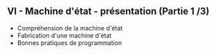 <h2 dir="auto" id="h_5553695852051655104579980"><strong>VI - Machine d'&eacute;tat - pr&eacute;sentation (Partie 1 /3)</strong></h2>

<ul dir="auto">
<li>Compr&eacute;hension de la machine d'&eacute;tat</li>
<li>Fabrication d'une machine d'&eacute;tat</li>
<li>Bonnes pratiques de programmation</li>
</ul>
